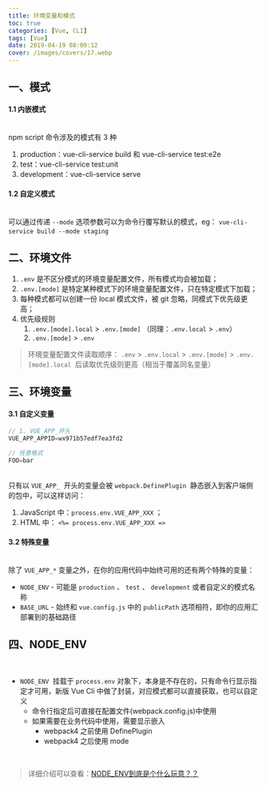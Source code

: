 ```yaml
---
title: 环境变量和模式
toc: true
categories: [Vue, CLI]
tags: [Vue]
date: 2019-04-19 08:09:12
cover: /images/covers/17.webp
---
```


<a name="FRg2h"></a>
## 一、模式


<a name="vcHD0"></a>
#### 1.1 内嵌模式

<br />npm script 命令涉及的模式有 3 种<br />

1. production：vue-cli-service build 和 vue-cli-service test:e2e
1. test：vue-cli-service test:unit
1. development：vue-cli-service serve



<a name="8Q2RD"></a>
#### 1.2 自定义模式

<br />可以通过传递 `--mode` 选项参数可以为命令行覆写默认的模式，eg： `vue-cli-service build --mode staging` <br />

<a name="0UzLi"></a>
## 二、环境文件


1. `.env` 是不区分模式的环境变量配置文件，所有模式均会被加载；
1. `.env.[mode]` 是特定某种模式下的环境变量配置文件，只在特定模式下加载；
1. 每种模式都可以创建一份 local 模式文件，被 git 忽略，同模式下优先级更高；
1. 优先级规则
   1. `.env.[mode].local` > `.env.[mode]` （同理：`.env.local` > `.env`）
   1. `.env.[mode]` > `.env` 



> 环境变量配置文件读取顺序： `.env` > `.env.local` > `.env.[mode]` > `.env.[mode].local` 
> 后读取优先级则更高（相当于覆盖同名变量）



<a name="u3LIM"></a>
## 三、环境变量


<a name="ESWJH"></a>
#### 3.1 自定义变量
```javascript
// 1. VUE_APP_开头
VUE_APP_APPID=wx971b57edf7ea3fd2

// 任意格式
FOO=bar
```

<br />只有以 `VUE_APP_`  开头的变量会被 `webpack.DefinePlugin`  静态嵌入到客户端侧的包中，可以这样访问：

1. JavaScript 中：`process.env.VUE_APP_XXX` ；
1. HTML 中： `<%= process.env.VUE_APP_XXX =>` 



<a name="pcdpC"></a>
#### 3.2 特殊变量

<br />除了 `VUE_APP_*` 变量之外，在你的应用代码中始终可用的还有两个特殊的变量：

- `NODE_ENV` - 可能是 `production` 、 `test` 、 `development` 或者自定义的模式名称
- `BASE_URL` - 始终和 `vue.config.js` 中的 `publicPath` 选项相符，即你的应用汇部署到的基础路径



<a name="7Z71D"></a>
## 四、NODE_ENV
<br />

- `NODE_ENV`  挂载于 `process.env` 对象下，本身是不存在的，只有命令行显示指定才可用，新版 Vue Cli 中做了封装，对应模式都可以直接获取，也可以自定义
   - 命令行指定后可直接在配置文件(webpack.config.js)中使用
   - 如果需要在业务代码中使用，需要显示嵌入
      - webpack4 之前使用 DefinePlugin
      - webpack4 之后使用 mode


<br />

> 详细介绍可以查看：[NODE_ENV到底是个什么玩意？？](https://www.jianshu.com/p/83e8909fc1cd)

